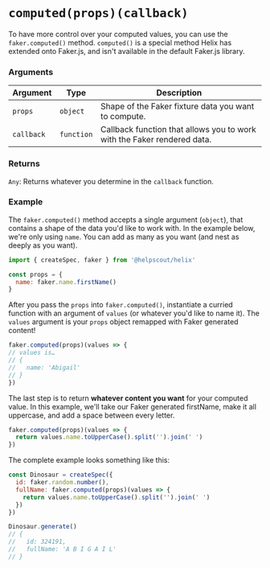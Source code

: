 # `computed(props)(callback)`

To have more control over your computed values, you can use the `faker.computed()` method. `computed()` is a special method Helix has extended onto Faker.js, and isn't available in the default Faker.js library.

### Arguments

| Argument | Type | Description |
| --- | --- | --- |
| `props` | `object` | Shape of the Faker fixture data you want to compute. |
| `callback` | `function` | Callback function that allows you to work with the Faker rendered data. |


### Returns

`Any`: Returns whatever you determine in the `callback` function.


### Example

The `faker.computed()` method accepts a single argument (`object`), that contains a shape of the data you'd like to work with. In the example below, we're only using `name`. You can add as many as you want (and nest as deeply as you want).

```js
import { createSpec, faker } from '@helpscout/helix'

const props = {
  name: faker.name.firstName()
}
```

After you pass the `props` into `faker.computed()`, instantiate a curried function with an argument of `values` (or whatever you'd like to name it).
The `values` argument is your `props` object remapped with Faker generated content!

```js
faker.computed(props)(values => {
// values is…
// {
//   name: 'Abigail'
// }
})
```

The last step is to return **whatever content you want** for your computed value. In this example, we'll take our Faker generated firstName, make it all uppercase, and add a space between every letter.

```js
faker.computed(props)(values => {
  return values.name.toUpperCase().split('').join(' ')
})
```

The complete example looks something like this:

```js
const Dinosaur = createSpec({
  id: faker.random.number(),
  fullName: faker.computed(props)(values => {
    return values.name.toUpperCase().split('').join(' ')
  })
})

Dinosaur.generate()
// {
//   id: 324191,
//   fullName: 'A B I G A I L'
// }
```
